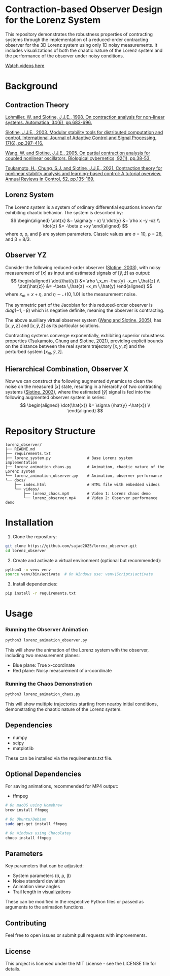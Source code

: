# Contraction-based Observer Design for the Lorenz System
This repository demonstrates the robustness properties of contracting systems through the implementation of a reduced-order contracting observer for the 3D Lorenz system using only 1D noisy measurements. It includes visualizations of both the chaotic nature of the Lorenz system and the performance of the observer under noisy conditions.

[Watch videos here](https://sajad2025.github.io/lorenz_observer/)

# Background
## Contraction Theory
[Lohmiller, W. and Slotine, J.J.E., 1998. On contraction analysis for non-linear systems. Automatica, 34(6), pp.683-696.](https://web.mit.edu/nsl/www/preprints/contraction.pdf)

[Slotine, J.J.E., 2003. Modular stability tools for distributed computation and control. International Journal of Adaptive Control and Signal Processing, 17(6), pp.397-416.](https://web.mit.edu/nsl/www/preprints/modular.pdf)

[Wang, W. and Slotine, J.J.E., 2005. On partial contraction analysis for coupled nonlinear oscillators. Biological cybernetics, 92(1), pp.38-53.](https://web.mit.edu/nsl/www/preprints/BioCyb04.pdf)

[Tsukamoto, H., Chung, S.J. and Slotine, J.J.E., 2021. Contraction theory for nonlinear stability analysis and learning-based control: A tutorial overview. Annual Reviews in Control, 52, pp.135-169.](https://arxiv.org/pdf/2110.00675)

## Lorenz System
The Lorenz system is a system of ordinary differential equations known for exhibiting chaotic behavior. The system is described by:
$$
\begin{aligned}
\dot{x} &= \sigma(y - x) \\
\dot{y} &= \rho x -y  -xz \\
\dot{z} &= -\beta z +xy
\end{aligned}
$$
where σ, ρ, and β are system parameters. Classic values are σ = 10, ρ = 28, and β = 8/3.

## Observer YZ
Consider the following reduced-order observer ([Slotine, 2003](https://web.mit.edu/nsl/www/preprints/modular.pdf)), with noisy measurement of $[x]$ as input and estimated signals of $[\hat{y}, \hat{z}]$ as output: 
$$
\begin{aligned}
\dot{\hat{y}} &= \rho \,x_m -\hat{y}  -x_m \,\hat{z} \\
\dot{\hat{z}} &= -\beta \,\hat{z} +x_m \,\hat{y}
\end{aligned}
$$
where $x_m = x + \eta$, and $\eta \sim \mathcal{N}(0, 1.0)$ is the measurement noise.

The symmetric part of the Jacobian for this reduced-order observer is $diag(-1, -\beta)$ which is negative definite, meaning the observer is contracting.

The above auxiliary virtual observer system ([Wang and Slotine, 2005](https://web.mit.edu/nsl/www/preprints/BioCyb04.pdf)), has $[x,y,z]$ and $[x,\hat{y}, \hat{z}]$ as its particular solutions.

Contracting systems converge exponentially, exhibiting superior robustness properties ([Tsukamoto, Chung and Slotine, 2021](https://arxiv.org/pdf/2110.00675)), providing explicit bounds on the distance between the real system trajectory $[x,y,z]$ and the perturbed system $[x_m, \hat{y}, \hat{z}]$.  

## Hierarchical Combination, Observer X
Now we can construct the following augmented dynamics to clean the noise on the measured $[x]$ state, resulting in a hierarchy of two contracting systems ([Slotine, 2003](https://web.mit.edu/nsl/www/preprints/modular.pdf)), where the estimated $[\hat{y}]$ signal is fed into the following augmented observer system in series:
$$
\begin{aligned}
\dot{\hat{x}} &= \sigma (\hat{y}  -\hat{x}) \\
\end{aligned}
$$

# Repository Structure
```
lorenz_observer/
├── README.md
├── requirements.txt
├── lorenz_system.py                # Base Lorenz system implementation
├── lorenz_animation_chaos.py       # Animation, chaotic nature of the Lorenz system
└── lorenz_animation_observer.py    # Animation, observer performance
└── docs/
    ├── index.html                  # HTML file with embedded videos
    └── videos/
        ├── lorenz_chaos.mp4        # Video 1: Lorenz chaos demo
        └── lorenz_observer.mp4     # Video 2: Observer performance demo
```

# Installation

1. Clone the repository:
```bash
git clone https://github.com/sajad2025/lorenz_observer.git
cd lorenz_observer
```

2. Create and activate a virtual environment (optional but recommended):
```bash
python3 -m venv venv
source venv/bin/activate  # On Windows use: venv\Scripts\activate
```

3. Install dependencies:
```bash
pip install -r requirements.txt
```

# Usage

### Running the Observer Animation
```python
python3 lorenz_animation_observer.py
```

This will show the animation of the Lorenz system with the observer, including two measurement planes:
- Blue plane: True x-coordinate
- Red plane: Noisy measurement of x-coordinate

### Running the Chaos Demonstration
```python
python3 lorenz_animation_chaos.py
```

This will show multiple trajectories starting from nearby initial conditions, demonstrating the chaotic nature of the Lorenz system.

## Dependencies
- numpy
- scipy
- matplotlib

These can be installed via the requirements.txt file.

## Optional Dependencies
For saving animations, recommended for MP4 output:
- ffmpeg 

```bash
# On macOS using Homebrew
brew install ffmpeg

# On Ubuntu/Debian
sudo apt-get install ffmpeg

# On Windows using Chocolatey
choco install ffmpeg
```

## Parameters
Key parameters that can be adjusted:
- System parameters (σ, ρ, β)
- Noise standard deviation
- Animation view angles
- Trail length in visualizations

These can be modified in the respective Python files or passed as arguments to the animation functions.

## Contributing
Feel free to open issues or submit pull requests with improvements.

## License
This project is licensed under the MIT License - see the LICENSE file for details.
